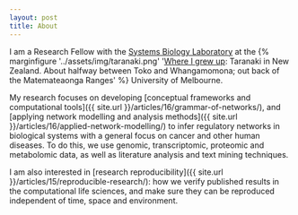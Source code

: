 ```yaml
---
layout: post
title: About
---
```



I am a Research Fellow with the [Systems Biology Laboratory](http://uomsystemsbiology.github.io/ "Systems Biology Laboratory") at the {% marginfigure '../assets/img/taranaki.png' '[Where I grew up](https://goo.gl/svo7uo): Taranaki in New Zealand. About halfway between Toko and Whangamomona; out back of the Matemateaonga Ranges' %} University of Melbourne.  

My research focuses on developing [conceptual frameworks and computational tools]({{ site.url }}/articles/16/grammar-of-networks/), and [applying network modelling and analysis methods]({{ site.url }}/articles/16/applied-network-modelling/) to infer regulatory networks in biological systems with a general focus on cancer and other human diseases.  To do this, we use genomic, transcriptomic, proteomic and metabolomic data, as well as literature analysis and text mining techniques.  

I am also interested in [research reproducibility]({{ site.url }}/articles/15/reproducible-research/): how we verify published results in the computational life sciences, and make sure they can be reproduced independent of time, space and environment.  




